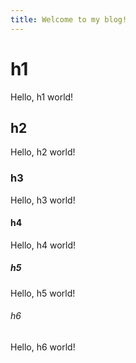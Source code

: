 ```yaml
---
title: Welcome to my blog!
---
```


# h1

Hello, h1 world!

## h2

Hello, h2 world!

### h3

Hello, h3 world!

#### h4

Hello, h4 world!

##### h5

Hello, h5 world!

###### h6

Hello, h6 world!
